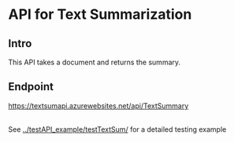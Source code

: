 # API for Text Summarization

## Intro
 This API takes a document and returns the summary.

## Endpoint
 https://textsumapi.azurewebsites.net/api/TextSummary

<br>See [../testAPI_example/testTextSum/](../testAPI_example/testTextSum) for a detailed testing example 